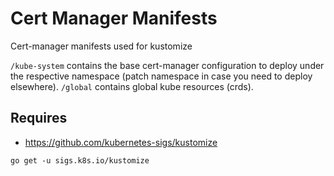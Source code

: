 # Cert Manager Manifests

Cert-manager manifests used for kustomize

`/kube-system` contains the base cert-manager configuration to deploy under the respective namespace (patch namespace in case you need to deploy elsewhere).
`/global` contains global kube resources (crds).

## Requires

- https://github.com/kubernetes-sigs/kustomize

```
go get -u sigs.k8s.io/kustomize
```
